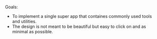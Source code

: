Goals:

- To implement a single super app that containes commonly used tools and utilities.
- The design is not meant to be beautiful but easy to click on and as minimal as possible.
